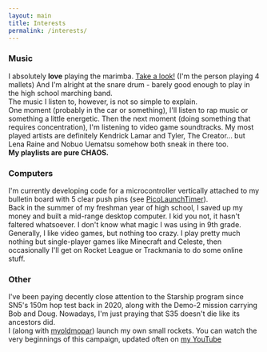 ```yaml
---
layout: main
title: Interests
permalink: /interests/
---
```


### Music
I absolutely **love** playing the marimba. [Take a look!](https://youtu.be/pwYNXiK0-gs?si=JDWkTTHucB8UFMpx) (I'm the person playing 4 mallets) 
And I'm alright at the snare drum - barely good enough to play in the high school marching band.<br>
The music I listen to, however, is not so simple to explain.<br>
One moment (probably in the car or something), I'll listen to rap music or something a little energetic. 
Then the next moment (doing something that requires concentration), I'm listening to video game soundtracks.
My most played artists are definitely Kendrick Lamar and Tyler, The Creator... 
but Lena Raine and Nobuo Uematsu somehow both sneak in there too.<br>
**My playlists are pure CHAOS.**

### Computers
I'm currently developing code for a microcontroller vertically attached to my bulletin board with 5 clear push pins (see [PicoLaunchTimer](https://github.com/gsl4295/PicoLaunchTimer)).<br>
Back in the summer of my freshman year of high school, I saved up my money and built a mid-range desktop computer. 
I kid you not, it hasn't faltered whatsoever. I don't know what magic I was using in 9th grade.<br>
Generally, I like video games, but nothing too crazy. I play pretty much nothing but single-player games like Minecraft and Celeste,
then occasionally I'll get on Rocket League or Trackmania to do some online stuff.

### Other
I've been paying decently close attention to the Starship program since SN5's 150m hop test back in 2020, along with the Demo-2 mission carrying Bob and Doug.
Nowadays, I'm just praying that S35 doesn't die like its ancestors did.<br>
I (along with [myoldmopar](https://github.com/myoldmopar)) launch my own small rockets.
You can watch the very beginnings of this campaign, updated often on [my YouTube](https://youtube.com/@gibson-lee)